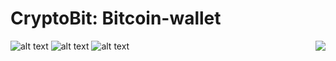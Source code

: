 # CryptoBit: Bitcoin-wallet

![alt text](https://github.com/edmlbox/CryptoBit-Bitcoin-wallet/blob/master/readmeIMG/home.jpg "Home screen")
![alt text](https://github.com/edmlbox/CryptoBit-Bitcoin-wallet/blob/master/readmeIMG/screen2.jpg "Home screen")
<img align="right" src="https://github.com/edmlbox/CryptoBit-Bitcoin-wallet/blob/master/readmeIMG/home.jpg">
![alt text](https://github.com/edmlbox/CryptoBit-Bitcoin-wallet/blob/master/readmeIMG/windows4.jpg "Operational screens")

